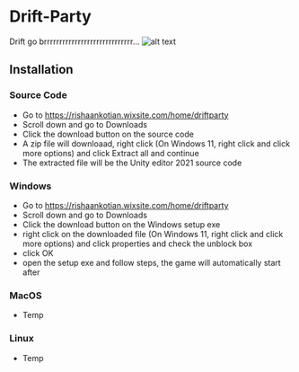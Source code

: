 # Drift-Party
Drift go brrrrrrrrrrrrrrrrrrrrrrrrrrrrr...
![alt text](https://by3301files.storage.live.com/y4mraANHaIepKUXnvFznFty9PuaVNGW1aRFtnqh0BlFKp0o9IhP6VctKNXN1bMIfrIpIuwMMdBdAvuRkIyqgC8vkJKPvNfhiFdeYfY5iCu5DX0y9s2IC-wN5abE_T2whsEstJqy1KmGWN9x0D6_pbIg8dg5H07_ORRmlhUduorgdES5pgA5Y2fIDYcJhHkECUeM?width=200&height=200&cropmode=none)

## Installation
### Source Code

 - Go to https://rishaankotian.wixsite.com/home/driftparty
 - Scroll down and go to Downloads
 - Click the download button on the source code
 - A zip file will downloaad, right click (On Windows 11, right click and click more options) and click Extract all and continue
 - The extracted file will be the Unity editor 2021 source code

### Windows

 - Go to https://rishaankotian.wixsite.com/home/driftparty
 - Scroll down and go to Downloads
 - Click the download button on the Windows setup exe
 - right click on the downloaded file (On Windows 11, right click and click more options) and click properties and check the unblock box
 - click OK
 - open the setup exe and follow steps, the game will automatically start after

### MacOS

 - Temp

### Linux

 - Temp
